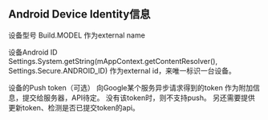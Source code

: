 ## Android Device Identity信息

设备型号
Build.MODEL
作为external name

设备Android ID
Settings.System.getString(mAppContext.getContentResolver(),
				Settings.Secure.ANDROID_ID)
作为external id，来唯一标识一台设备。

设备的Push token（可选）
向Google某个服务异步请求得到的token
作为附加信息，提交给服务器，API待定。
没有该token时，则不支持push。
另还需要提供更新token、检测是否已提交token的api。


